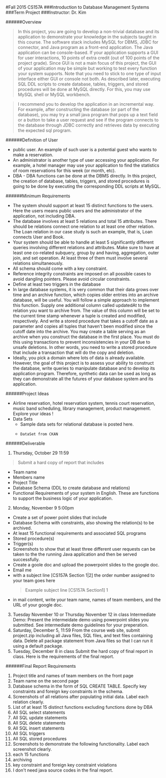 #Fall 2015 CS157A 
###Introduction to Database Management Systems
###Term Project
###Instructor: Dr. Kim
 
######Overview

>In this project, you are going to develop a non-trivial database and its application to demonstrate your knowledge in the subjects taught in this course.
>The software stack includes MySQL for DBMS, JDBC for connector, and Java program as a front-end application. The Java application can be console-based. If your application supports a GUI for user interactions, 10 points of extra credit (out of 100 points of the project grade). Since GUI is not a main focus of this project, the GUI of your application may be simple but working to test every function your system supports. Note that you need to stick to one type of input interface either GUI or console not both. As described later, executing SQL DDL scripts to create database, tables, triggers, and stored procedures will be done at MySQL directly. For this, you may use MySQL shell or MySQL workbench.

>I recommend you to develop the application in an incremental way. For example, after constructing the database (or part of the database), you may try a small java program that pops up a text field or a button to take a user request and see if the program connects to the database through JDBC correctly and retrieves data by executing the expected sql program.

######Definition of User

* public user. An example of such user is a potential guest who wants to make a reservation.
* An administrator is another type of user accessing your application. For example, a hotel manager may use your application to find the statistics of room reservations for this week (or month, etc).
* DBA - DBA functions can be done at the DBMS directly. In this project, the creation of database, tables, triggers, and stored procedures is going to be done by executing the corresponding DDL scripts at MySQL.

######Minimum Requirements

* The system should support at least 15 distinct functions to the users. Here the users means public users and the administrator of the application, not including DBA.
* The database involves at least 5 relations and total 15 attributes. There should be relations connect one relation to at least one other relation. The Loan relation in our case study is such an example, that is, Loan connects User and Book.
* Your system should be able to handle at least 5 significantly different queries involving different relations and attributes. Make sure to have at least one co-related subquery, group by and having, aggregation, outer join, and set operation. At least three of them must involve several relations simultaneously.
* All schema should come with a key constraint.
* Reference integrity constraints are imposed on all possible cases to avoid dangling pointers. Please avoid circular constraints.
* Define at least two triggers in the database
* In large database systems, it is very common that their data grows over time and an archive function, which copies older entries into an archive database, will be useful. You will follow a simple approach to implement this function. Supply one additional column called updatedAt to the relation you want to archive from. The value of this column will be set to the current time stamp whenever a tuple is created and modified, respectively. And write a stored procedure that takes a cutoff date as a parameter and copies all tuples that haven't been modified since the cutoff date into the archive. You may create a table serving as an archive when you construct the database in the first place. You must do this using transactions to prevent inconsistencies in your DB due to unsafe deletions. In other words, you need to write a stored procedure that include a transaction that will do the copy and deletion.
* Ideally, you pick a domain where lots of data is already available. However, the goal of this project is to assess your ability to construct the database, write queries to manipulate database and to develop its application program. Therefore, synthetic data can be used as long as they can demonstrate all the futures of your database system and its application.

######Project Ideas

* Airline reservation, hotel reservation system, tennis court reservation, music band scheduling, library management, product management. Explore your ideas !
* Data Sets
  * Sample data sets for relational database is posted here.
  * 	DataSet from CKAN

######Deliverable
1. Thursday, October 29 11:59
> Submit a hard copy of report that includes
 * Team name
 * Members name
 * Project Title
 * Database Schema (DDL to create database and relations)
 * Functional Requirements of your system in English. These are functions to support the business logic of your application.
2. Monday, November 9 5:00pm 
 * Create a set of power point slides that include
  * Database Schema with constraints, also showing the relation(s) to be archived.
  * At least 15 functional requirements and associated SQL programs
  * Stored procedure(s)
  * Trigger(s)
  * Screenshots to show that at least three different user requests can be taken to the the running Java application and then be served successfully.
 * Create a goole doc and upload the powerpoint slides to the google doc.
 * Email me
  * with a subject line [CS157A Section 1|2] the order number assigned to your team goes here
      >Example subject line
      >[CS157A Section1] 1 
  * in mail content, write your team name, names of team members, and the URL of your google doc.
3. Tuesday November 10 or Thursday November 12 in class
Intermediate Demo: Present the intermeidate demo using powerpoint slides you submitted. See intermediate demo guidelines for your preperation.
4. Saturday, December 5, 11:59
From the course web site, submit project.zip including all Java files, SQL files, and text files containing data. Delete all package statement from Java files so that I can run it using a default package.
5. Tuesday, December 8 in class 
Submit the hard copy of final report in class. Here is the requirements of the final report.

######Final Report Requirements

1. Project title and names of team members on the front page
2. Team name on the second page
3. Database schema in the form of SQL CREATE TABLE. Specify key constraints and foreign key constraints in the schema.
4. Screenshots of all relations after populating initial data. Label each relation clearly.
5. List of at least 15 distinct functions excluding functions done by DBA
6. All SQL select statements
7. All SQL update statements
8. All SQL delete statements
9. All SQL insert statements
10. All SQL triggers
11. All SQL stored procedures
12. Screenshots to demonstrate the following functionality. Label each screenshot clearly.
13. each 15 functions
14. archiving
15. key constraint and foreign key constraint violations
16. I don't need java source codes in the final report.